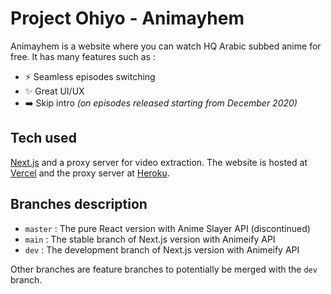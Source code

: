 # Project Ohiyo - Animayhem

Animayhem is a website where you can watch HQ Arabic subbed anime for free. It has many features such as :

- :zap: Seamless episodes switching
- :sparkles: Great UI/UX
- :arrow_right: Skip intro *(on episodes released starting from December 2020)*

## Tech used

[Next.js](https://nextjs.org/) and a proxy server for video extraction. The website is hosted at [Vercel](https://vercel.com/) and the proxy server at [Heroku](https://www.heroku.com/).

## Branches description

- `master` : The pure React version with Anime Slayer API (discontinued)
- `main` : The stable branch of Next.js version with Animeify API
- `dev` : The development branch of Next.js version with Animeify API

Other branches are feature branches to potentially be merged with the `dev` branch.